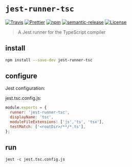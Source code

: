 # `jest-runner-tsc`

[![Travis](https://img.shields.io/travis/azz/jest-runner-tsc.svg?style=flat-square)](https://travis-ci.org/azz/jest-runner-tsc)
[![Prettier](https://img.shields.io/badge/code_style-prettier-ff69b4.svg?style=flat-square)](https://github.com/prettier/prettier)
[![npm](https://img.shields.io/npm/v/jest-runner-tsc.svg?style=flat-square)](https://npmjs.org/jest-runner-tsc)
[![semantic-release](https://img.shields.io/badge/%20%20%F0%9F%93%A6%F0%9F%9A%80-semantic--release-e10079.svg?style=flat-square)](https://github.com/semantic-release/semantic-release)
[![License](https://img.shields.io/badge/license-MIT-blue.svg?style=flat-square)](LICENSE)

> A Jest runner for the TypeScript compiler

## install

```bash
npm install --save-dev jest-runner-tsc
```

## configure

Jest configuration:

jest.tsc.config.js:

```js
module.exports = {
  runner: 'jest-runner-tsc',
  displayName: 'tsc',
  moduleFileExtensions: ['js','ts', 'tsx'],
  testMatch: ['<rootDir>/**/*.ts'],
};
```

## run

```
jest -c jest.tsc.config.js
```
